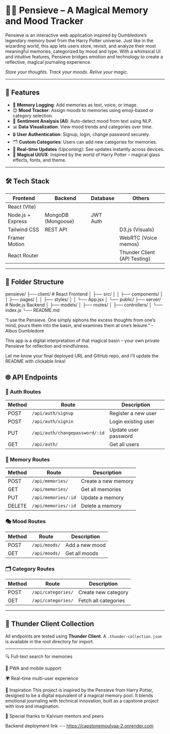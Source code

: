 # 🧠✨ Pensieve – A Magical Memory and Mood Tracker

Pensieve is an interactive web application inspired by Dumbledore’s legendary memory bowl from the Harry Potter universe. Just like in the wizarding world, this app lets users store, revisit, and analyze their most meaningful memories, categorized by mood and type. With a whimsical UI and intuitive features, Pensieve bridges emotion and technology to create a reflective, magical journaling experience.


_Store your thoughts. Track your moods. Relive your magic._

---

## 🚀 Features

- 📝 **Memory Logging**: Add memories as text, voice, or image.
- 😊 **Mood Tracker**: Assign moods to memories using emoji-based or category selection.
- 🧠 **Sentiment Analysis (AI)**: Auto-detect mood from text using NLP.
- 📊 **Data Visualization**: View mood trends and categories over time.
- 🔒 **User Authentication**: Signup, login, change password securely.
- 🗂️ **Custom Categories**: Users can add new categories for memories.
- 📍 **Real-time Updates** *(Upcoming)*: See updates instantly across devices.
- 🎨 **Magical UI/UX**: Inspired by the world of Harry Potter – magical glass effects, fonts, and theme.

---

## 🛠️ Tech Stack

| Frontend           | Backend            | Database         | Others              |
|--------------------|--------------------|------------------|---------------------|
| React (Vite)
| Node.js + Express  | MongoDB (Mongoose) | JWT Auth           |
| Tailwind CSS       | REST API           |                  | D3.js (Visuals)     |
| Framer Motion      |                   |                  | WebRTC (Voice memos)|
| React Router       |                   |                  | Thunder Client (API Testing) |

---

## 📁 Folder Structure

pensieve/
├── client/       # React Frontend
│   ├── src/
│   │   ├── components/
│   │   ├── pages/
│   │   ├── styles/
│   │   └── App.jsx
│   └── public/
├── server/       # Node.js Backend
│   ├── models/
│   ├── routes/
│   ├── controllers/
│   └── index.js
└── README.md

“I use the Pensieve. One simply siphons the excess thoughts from one’s mind, pours them into the basin, and examines them at one’s leisure.” – Albus Dumbledore

This app is a digital interpretation of that magical basin – your own private Pensieve for reflection and mindfulness.

Let me know your final deployed URL and GitHub repo, and I’ll update the README with clickable links!


## 🌐 API Endpoints

### 🔐 Auth Routes
| Method | Route              | Description              |
|--------|-------------------|--------------------------|
| POST   | `/api/auth/signup` | Register a new user     |
| POST   | `/api/auth/signin` | Login existing user     |
| PUT    | `/api/auth/changepassword/:id` | Update user password |
| GET    | `/api/auth/`       | Get all users           |

### 📓 Memory Routes
| Method | Route                  | Description                   |
|--------|------------------------|-------------------------------|
| POST   | `/api/memories/`       | Create a new memory           |
| GET    | `/api/memories/`       | Get all memories              |
| PUT    | `/api/memories/:id`    | Update a memory               |
| DELETE | `/api/memories/:id`    | Delete a memory               |

### 🎭 Mood Routes
| Method | Route               | Description              |
|--------|---------------------|--------------------------|
| POST   | `/api/moods/`       | Add a new mood           |
| GET    | `/api/moods/`       | Get all moods            |

### 🗂️ Category Routes
| Method | Route                 | Description             |
|--------|-----------------------|-------------------------|
| POST   | `/api/categories/`    | Create new category     |
| GET    | `/api/categories/`    | Fetch all categories    |

---

## 🧪 Thunder Client Collection

All endpoints are tested using **Thunder Client**. A `.thunder-collection.json` is available in the root directory for import.

---



🔍 Full-text search for memories

📱 PWA and mobile support

🌍 Real-time multi-user experience

🧙 Inspiration
This project is inspired by the Pensieve from Harry Potter, designed to be a digital equivalent of a magical memory pool. It blends emotional journaling with technical innovation, built as a capstone project with love and imagination.


💬 Special thanks to Kalvium mentors and peers

Backend deployment link  ---   https://capstonemoulyaa-2.onrender.com 


